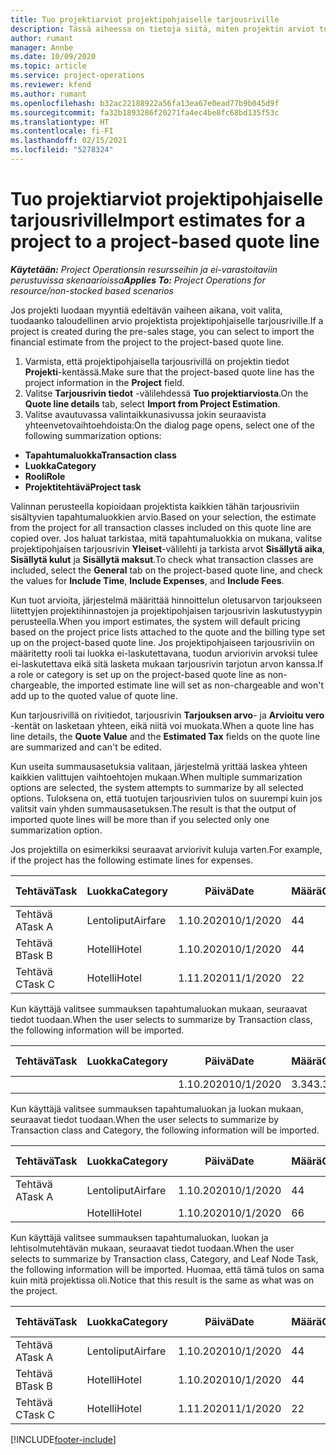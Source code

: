 ```yaml
---
title: Tuo projektiarviot projektipohjaiselle tarjousriville
description: Tässä aiheessa on tietoja siitä, miten projektin arviot tuodaan tarjousriville.
author: rumant
manager: Annbe
ms.date: 10/09/2020
ms.topic: article
ms.service: project-operations
ms.reviewer: kfend
ms.author: rumant
ms.openlocfilehash: b32ac22188922a56fa13ea67e0ead77b9b045d9f
ms.sourcegitcommit: fa32b1893286f20271fa4ec4be8fc68bd135f53c
ms.translationtype: HT
ms.contentlocale: fi-FI
ms.lasthandoff: 02/15/2021
ms.locfileid: "5278324"
---
```

# <a name="import-estimates-for-a-project-to-a-project-based-quote-line"></a><span data-ttu-id="2b1c3-103">Tuo projektiarviot projektipohjaiselle tarjousriville</span><span class="sxs-lookup"><span data-stu-id="2b1c3-103">Import estimates for a project to a project-based quote line</span></span>

<span data-ttu-id="2b1c3-104">_**Käytetään:** Project Operationsin resursseihin ja ei-varastoitaviin perustuvissa skenaarioissa_</span><span class="sxs-lookup"><span data-stu-id="2b1c3-104">_**Applies To:** Project Operations for resource/non-stocked based scenarios_</span></span>


<span data-ttu-id="2b1c3-105">Jos projekti luodaan myyntiä edeltävän vaiheen aikana, voit valita, tuodaanko taloudellinen arvio projektista projektipohjaiselle tarjousriville.</span><span class="sxs-lookup"><span data-stu-id="2b1c3-105">If a project is created during the pre-sales stage, you can select to import the financial estimate from the project to the project-based quote line.</span></span>

1. <span data-ttu-id="2b1c3-106">Varmista, että projektipohjaisella tarjousrivillä on projektin tiedot **Projekti**-kentässä.</span><span class="sxs-lookup"><span data-stu-id="2b1c3-106">Make sure that the project-based quote line has the project information in the **Project** field.</span></span>
2. <span data-ttu-id="2b1c3-107">Valitse **Tarjousrivin tiedot** -välilehdessä **Tuo projektiarviosta**.</span><span class="sxs-lookup"><span data-stu-id="2b1c3-107">On the **Quote line details** tab, select **Import from Project Estimation**.</span></span>
3. <span data-ttu-id="2b1c3-108">Valitse avautuvassa valintaikkunasivussa jokin seuraavista yhteenvetovaihtoehdoista:</span><span class="sxs-lookup"><span data-stu-id="2b1c3-108">On the dialog page opens, select one of the following summarization options:</span></span>

  - <span data-ttu-id="2b1c3-109">**Tapahtumaluokka**</span><span class="sxs-lookup"><span data-stu-id="2b1c3-109">**Transaction class**</span></span>
  - <span data-ttu-id="2b1c3-110">**Luokka**</span><span class="sxs-lookup"><span data-stu-id="2b1c3-110">**Category**</span></span>
  - <span data-ttu-id="2b1c3-111">**Rooli**</span><span class="sxs-lookup"><span data-stu-id="2b1c3-111">**Role**</span></span> 
  - <span data-ttu-id="2b1c3-112">**Projektitehtävä**</span><span class="sxs-lookup"><span data-stu-id="2b1c3-112">**Project task**</span></span>

<span data-ttu-id="2b1c3-113">Valinnan perusteella kopioidaan projektista kaikkien tähän tarjousriviin sisältyvien tapahtumaluokkien arvio.</span><span class="sxs-lookup"><span data-stu-id="2b1c3-113">Based on your selection, the estimate from the project for all transaction classes included on this quote line are copied over.</span></span> <span data-ttu-id="2b1c3-114">Jos haluat tarkistaa, mitä tapahtumaluokkia on mukana, valitse projektipohjaisen tarjousrivin **Yleiset**-välilehti ja tarkista arvot **Sisällytä aika**, **Sisällytä kulut** ja **Sisällytä maksut**.</span><span class="sxs-lookup"><span data-stu-id="2b1c3-114">To check what transaction classes are included, select the **General** tab on the project-based quote line, and check the values for **Include Time**, **Include Expenses**, and **Include Fees**.</span></span>

<span data-ttu-id="2b1c3-115">Kun tuot arvioita, järjestelmä määrittää hinnoittelun oletusarvon tarjoukseen liitettyjen projektihinnastojen ja projektipohjaisen tarjousrivin laskutustyypin perusteella.</span><span class="sxs-lookup"><span data-stu-id="2b1c3-115">When you import estimates, the system will default pricing based on the project price lists attached to the quote and the billing type set up on the project-based quote line.</span></span> <span data-ttu-id="2b1c3-116">Jos projektipohjaiseen tarjousriviin on määritetty rooli tai luokka ei-laskutettavana, tuodun arviorivin arvoksi tulee ei-laskutettava eikä sitä lasketa mukaan tarjousrivin tarjotun arvon kanssa.</span><span class="sxs-lookup"><span data-stu-id="2b1c3-116">If a role or category is set up on the project-based quote line as non-chargeable, the imported estimate line will set as non-chargeable and won't add up to the quoted value of quote line.</span></span>

<span data-ttu-id="2b1c3-117">Kun tarjousrivillä on rivitiedot, tarjousrivin **Tarjouksen arvo**- ja **Arvioitu vero** -kentät on lasketaan yhteen, eikä niitä voi muokata.</span><span class="sxs-lookup"><span data-stu-id="2b1c3-117">When a quote line has line details, the **Quote Value** and the **Estimated Tax** fields on the quote line are summarized and can't be edited.</span></span>

<span data-ttu-id="2b1c3-118">Kun useita summausasetuksia valitaan, järjestelmä yrittää laskea yhteen kaikkien valittujen vaihtoehtojen mukaan.</span><span class="sxs-lookup"><span data-stu-id="2b1c3-118">When multiple summarization options are selected, the system attempts to summarize by all selected options.</span></span> <span data-ttu-id="2b1c3-119">Tuloksena on, että tuotujen tarjousrivien tulos on suurempi kuin jos valitsit vain yhden summausasetuksen.</span><span class="sxs-lookup"><span data-stu-id="2b1c3-119">The result is that the output of imported quote lines will be more than if you selected only one summarization option.</span></span>

<span data-ttu-id="2b1c3-120">Jos projektilla on esimerkiksi seuraavat arviorivit kuluja varten.</span><span class="sxs-lookup"><span data-stu-id="2b1c3-120">For example, if the project has the following estimate lines for expenses.</span></span>

| <span data-ttu-id="2b1c3-121">Tehtävä</span><span class="sxs-lookup"><span data-stu-id="2b1c3-121">Task</span></span> | <span data-ttu-id="2b1c3-122">Luokka</span><span class="sxs-lookup"><span data-stu-id="2b1c3-122">Category</span></span> | <span data-ttu-id="2b1c3-123">Päivä</span><span class="sxs-lookup"><span data-stu-id="2b1c3-123">Date</span></span> | <span data-ttu-id="2b1c3-124">Määrä</span><span class="sxs-lookup"><span data-stu-id="2b1c3-124">Quantity</span></span> | <span data-ttu-id="2b1c3-125">Yksikköhinta</span><span class="sxs-lookup"><span data-stu-id="2b1c3-125">Unit price</span></span> | <span data-ttu-id="2b1c3-126">Summa</span><span class="sxs-lookup"><span data-stu-id="2b1c3-126">Amount</span></span> |
| --- | --- | --- | --- | --- | --- |
| <span data-ttu-id="2b1c3-127">Tehtävä A</span><span class="sxs-lookup"><span data-stu-id="2b1c3-127">Task A</span></span> | <span data-ttu-id="2b1c3-128">Lentoliput</span><span class="sxs-lookup"><span data-stu-id="2b1c3-128">Airfare</span></span> | <span data-ttu-id="2b1c3-129">1.10.2020</span><span class="sxs-lookup"><span data-stu-id="2b1c3-129">10/1/2020</span></span> | <span data-ttu-id="2b1c3-130">4</span><span class="sxs-lookup"><span data-stu-id="2b1c3-130">4</span></span> | <span data-ttu-id="2b1c3-131">400</span><span class="sxs-lookup"><span data-stu-id="2b1c3-131">400</span></span> | <span data-ttu-id="2b1c3-132">1600</span><span class="sxs-lookup"><span data-stu-id="2b1c3-132">1600</span></span> |
| <span data-ttu-id="2b1c3-133">Tehtävä B</span><span class="sxs-lookup"><span data-stu-id="2b1c3-133">Task B</span></span> | <span data-ttu-id="2b1c3-134">Hotelli</span><span class="sxs-lookup"><span data-stu-id="2b1c3-134">Hotel</span></span> | <span data-ttu-id="2b1c3-135">1.10.2020</span><span class="sxs-lookup"><span data-stu-id="2b1c3-135">10/1/2020</span></span> | <span data-ttu-id="2b1c3-136">4</span><span class="sxs-lookup"><span data-stu-id="2b1c3-136">4</span></span> | <span data-ttu-id="2b1c3-137">200</span><span class="sxs-lookup"><span data-stu-id="2b1c3-137">200</span></span> | <span data-ttu-id="2b1c3-138">800</span><span class="sxs-lookup"><span data-stu-id="2b1c3-138">800</span></span> |
| <span data-ttu-id="2b1c3-139">Tehtävä C</span><span class="sxs-lookup"><span data-stu-id="2b1c3-139">Task C</span></span> | <span data-ttu-id="2b1c3-140">Hotelli</span><span class="sxs-lookup"><span data-stu-id="2b1c3-140">Hotel</span></span> | <span data-ttu-id="2b1c3-141">1.11.2020</span><span class="sxs-lookup"><span data-stu-id="2b1c3-141">11/1/2020</span></span> | <span data-ttu-id="2b1c3-142">2</span><span class="sxs-lookup"><span data-stu-id="2b1c3-142">2</span></span> | <span data-ttu-id="2b1c3-143">200</span><span class="sxs-lookup"><span data-stu-id="2b1c3-143">200</span></span> | <span data-ttu-id="2b1c3-144">400</span><span class="sxs-lookup"><span data-stu-id="2b1c3-144">400</span></span> |

<span data-ttu-id="2b1c3-145">Kun käyttäjä valitsee summauksen tapahtumaluokan mukaan, seuraavat tiedot tuodaan.</span><span class="sxs-lookup"><span data-stu-id="2b1c3-145">When the user selects to summarize by Transaction class, the following information will be imported.</span></span>

| <span data-ttu-id="2b1c3-146">Tehtävä</span><span class="sxs-lookup"><span data-stu-id="2b1c3-146">Task</span></span> | <span data-ttu-id="2b1c3-147">Luokka</span><span class="sxs-lookup"><span data-stu-id="2b1c3-147">Category</span></span> | <span data-ttu-id="2b1c3-148">Päivä</span><span class="sxs-lookup"><span data-stu-id="2b1c3-148">Date</span></span> | <span data-ttu-id="2b1c3-149">Määrä</span><span class="sxs-lookup"><span data-stu-id="2b1c3-149">Quantity</span></span> | <span data-ttu-id="2b1c3-150">Yksikköhinta</span><span class="sxs-lookup"><span data-stu-id="2b1c3-150">Unit price</span></span> | <span data-ttu-id="2b1c3-151">Summa</span><span class="sxs-lookup"><span data-stu-id="2b1c3-151">Amount</span></span> |
| --- | --- | --- | --- | --- | --- |
| | | <span data-ttu-id="2b1c3-152">1.10.2020</span><span class="sxs-lookup"><span data-stu-id="2b1c3-152">10/1/2020</span></span> | <span data-ttu-id="2b1c3-153">3.34</span><span class="sxs-lookup"><span data-stu-id="2b1c3-153">3.34</span></span> | <span data-ttu-id="2b1c3-154">840</span><span class="sxs-lookup"><span data-stu-id="2b1c3-154">840</span></span> | <span data-ttu-id="2b1c3-155">2800</span><span class="sxs-lookup"><span data-stu-id="2b1c3-155">2800</span></span> |

<span data-ttu-id="2b1c3-156">Kun käyttäjä valitsee summauksen tapahtumaluokan ja luokan mukaan, seuraavat tiedot tuodaan.</span><span class="sxs-lookup"><span data-stu-id="2b1c3-156">When the user selects to summarize by Transaction class and Category, the following information will be imported.</span></span>

| <span data-ttu-id="2b1c3-157">Tehtävä</span><span class="sxs-lookup"><span data-stu-id="2b1c3-157">Task</span></span> | <span data-ttu-id="2b1c3-158">Luokka</span><span class="sxs-lookup"><span data-stu-id="2b1c3-158">Category</span></span> | <span data-ttu-id="2b1c3-159">Päivä</span><span class="sxs-lookup"><span data-stu-id="2b1c3-159">Date</span></span> | <span data-ttu-id="2b1c3-160">Määrä</span><span class="sxs-lookup"><span data-stu-id="2b1c3-160">Quantity</span></span> | <span data-ttu-id="2b1c3-161">Yksikköhinta</span><span class="sxs-lookup"><span data-stu-id="2b1c3-161">Unit price</span></span> | <span data-ttu-id="2b1c3-162">Summa</span><span class="sxs-lookup"><span data-stu-id="2b1c3-162">Amount</span></span> |
| --- | --- | --- | --- | --- | --- |
| <span data-ttu-id="2b1c3-163">Tehtävä A</span><span class="sxs-lookup"><span data-stu-id="2b1c3-163">Task A</span></span> | <span data-ttu-id="2b1c3-164">Lentoliput</span><span class="sxs-lookup"><span data-stu-id="2b1c3-164">Airfare</span></span> | <span data-ttu-id="2b1c3-165">1.10.2020</span><span class="sxs-lookup"><span data-stu-id="2b1c3-165">10/1/2020</span></span> | <span data-ttu-id="2b1c3-166">4</span><span class="sxs-lookup"><span data-stu-id="2b1c3-166">4</span></span> | <span data-ttu-id="2b1c3-167">400</span><span class="sxs-lookup"><span data-stu-id="2b1c3-167">400</span></span> | <span data-ttu-id="2b1c3-168">1600</span><span class="sxs-lookup"><span data-stu-id="2b1c3-168">1600</span></span> |
| | <span data-ttu-id="2b1c3-169">Hotelli</span><span class="sxs-lookup"><span data-stu-id="2b1c3-169">Hotel</span></span> | <span data-ttu-id="2b1c3-170">1.10.2020</span><span class="sxs-lookup"><span data-stu-id="2b1c3-170">10/1/2020</span></span> | <span data-ttu-id="2b1c3-171">6</span><span class="sxs-lookup"><span data-stu-id="2b1c3-171">6</span></span> | <span data-ttu-id="2b1c3-172">200</span><span class="sxs-lookup"><span data-stu-id="2b1c3-172">200</span></span> | <span data-ttu-id="2b1c3-173">1200</span><span class="sxs-lookup"><span data-stu-id="2b1c3-173">1200</span></span> |

<span data-ttu-id="2b1c3-174">Kun käyttäjä valitsee summauksen tapahtumaluokan, luokan ja lehtisolmutehtävän mukaan, seuraavat tiedot tuodaan.</span><span class="sxs-lookup"><span data-stu-id="2b1c3-174">When the user selects to summarize by Transaction class, Category, and Leaf Node Task, the following information will be imported.</span></span> <span data-ttu-id="2b1c3-175">Huomaa, että tämä tulos on sama kuin mitä projektissa oli.</span><span class="sxs-lookup"><span data-stu-id="2b1c3-175">Notice that this result is the same as what was on the project.</span></span>

| <span data-ttu-id="2b1c3-176">Tehtävä</span><span class="sxs-lookup"><span data-stu-id="2b1c3-176">Task</span></span> | <span data-ttu-id="2b1c3-177">Luokka</span><span class="sxs-lookup"><span data-stu-id="2b1c3-177">Category</span></span> | <span data-ttu-id="2b1c3-178">Päivä</span><span class="sxs-lookup"><span data-stu-id="2b1c3-178">Date</span></span> | <span data-ttu-id="2b1c3-179">Määrä</span><span class="sxs-lookup"><span data-stu-id="2b1c3-179">Quantity</span></span> | <span data-ttu-id="2b1c3-180">Yksikköhinta</span><span class="sxs-lookup"><span data-stu-id="2b1c3-180">Unit price</span></span> | <span data-ttu-id="2b1c3-181">Summa</span><span class="sxs-lookup"><span data-stu-id="2b1c3-181">Amount</span></span> |
| --- | --- | --- | --- | --- | --- |
| <span data-ttu-id="2b1c3-182">Tehtävä A</span><span class="sxs-lookup"><span data-stu-id="2b1c3-182">Task A</span></span> | <span data-ttu-id="2b1c3-183">Lentoliput</span><span class="sxs-lookup"><span data-stu-id="2b1c3-183">Airfare</span></span> | <span data-ttu-id="2b1c3-184">1.10.2020</span><span class="sxs-lookup"><span data-stu-id="2b1c3-184">10/1/2020</span></span> | <span data-ttu-id="2b1c3-185">4</span><span class="sxs-lookup"><span data-stu-id="2b1c3-185">4</span></span> | <span data-ttu-id="2b1c3-186">400</span><span class="sxs-lookup"><span data-stu-id="2b1c3-186">400</span></span> | <span data-ttu-id="2b1c3-187">1600</span><span class="sxs-lookup"><span data-stu-id="2b1c3-187">1600</span></span> |
| <span data-ttu-id="2b1c3-188">Tehtävä B</span><span class="sxs-lookup"><span data-stu-id="2b1c3-188">Task B</span></span> | <span data-ttu-id="2b1c3-189">Hotelli</span><span class="sxs-lookup"><span data-stu-id="2b1c3-189">Hotel</span></span> | <span data-ttu-id="2b1c3-190">1.10.2020</span><span class="sxs-lookup"><span data-stu-id="2b1c3-190">10/1/2020</span></span> | <span data-ttu-id="2b1c3-191">4</span><span class="sxs-lookup"><span data-stu-id="2b1c3-191">4</span></span> | <span data-ttu-id="2b1c3-192">200</span><span class="sxs-lookup"><span data-stu-id="2b1c3-192">200</span></span> | <span data-ttu-id="2b1c3-193">800</span><span class="sxs-lookup"><span data-stu-id="2b1c3-193">800</span></span> |
| <span data-ttu-id="2b1c3-194">Tehtävä C</span><span class="sxs-lookup"><span data-stu-id="2b1c3-194">Task C</span></span> | <span data-ttu-id="2b1c3-195">Hotelli</span><span class="sxs-lookup"><span data-stu-id="2b1c3-195">Hotel</span></span> | <span data-ttu-id="2b1c3-196">1.11.2020</span><span class="sxs-lookup"><span data-stu-id="2b1c3-196">11/1/2020</span></span> | <span data-ttu-id="2b1c3-197">2</span><span class="sxs-lookup"><span data-stu-id="2b1c3-197">2</span></span> | <span data-ttu-id="2b1c3-198">200</span><span class="sxs-lookup"><span data-stu-id="2b1c3-198">200</span></span> | <span data-ttu-id="2b1c3-199">400</span><span class="sxs-lookup"><span data-stu-id="2b1c3-199">400</span></span> |


[!INCLUDE[footer-include](../includes/footer-banner.md)]